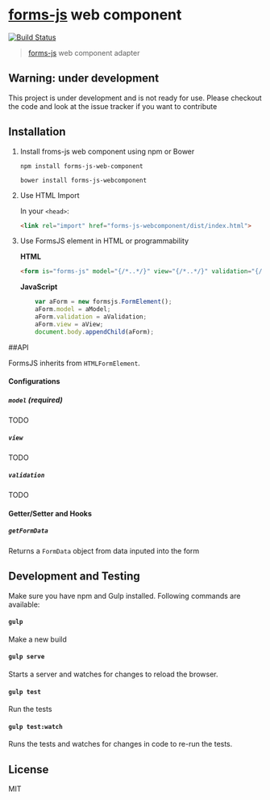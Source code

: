 # [forms-js](https://github.com/forms-js/forms-js) web component

[![Build Status](https://travis-ci.org/forms-js/web-component.svg)](https://travis-ci.org/forms-js/web-component)

> [forms-js](https://github.com/forms-js/forms-js) web component adapter 

## Warning: under development

This project is under development and is not ready for use. Please checkout the code and look at the issue tracker if you want to contribute

## Installation

1. Install froms-js web component using npm or Bower

    ```shell
    npm install forms-js-web-component
    ```

    ```shell
    bower install forms-js-webcomponent
    ```

2. Use HTML Import 
    
    In your `<head>`:

    ```html
    <link rel="import" href="forms-js-webcomponent/dist/index.html">
    ```
3. Use FormsJS element in HTML or programmability 
    
    **HTML**
    ```html
    <form is="forms-js" model="{/*..*/}" view="{/*..*/}" validation="{/*..*/}"></form>
    ```

    **JavaScript**
    ```js
        var aForm = new formsjs.FormElement();
        aForm.model = aModel;
        aForm.validation = aValidation;
        aForm.view = aView;
        document.body.appendChild(aForm);
    ```

##API

FormsJS inherits from `HTMLFormElement`. 

#### Configurations

##### `model` (required)

TODO

##### `view`

TODO

##### `validation`

TODO

#### Getter/Setter and Hooks

##### `getFormData`
Returns a `FormData` object from data inputed into the form


## Development and Testing

Make sure you have npm and Gulp installed. Following commands are available:

#### `gulp`
Make a new build

#### `gulp serve`
Starts a server and watches for changes to reload the browser.

#### `gulp test`
Run the tests

#### `gulp test:watch`
Runs the tests and watches for changes in code to re-run the tests.

## License
MIT

